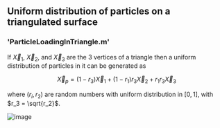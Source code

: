 ## Uniform distribution of particles on a triangulated surface

### 'ParticleLoadingInTriangle.m'

If $\vec{X}_1$, $\vec{X}_2$, and $\vec{X}_3$ are the 3 vertices of a triangle then a uniform distribution of particles in it can be generated as

$$ \vec{X}_p = (1-r_3)   \vec{X}_1 + (1-r_1) r_3   \vec{X}_2 + r_1 r_3   \vec{X}_3 $$

where $(r_i, r_2)$ are random numbers with uniform distribution in $[0,1]$, with $r_3 = \sqrt{r_2}$.

![image](https://user-images.githubusercontent.com/49845008/197856815-77fe6319-313c-4f10-aba9-bc9c3edde3fc.png)
